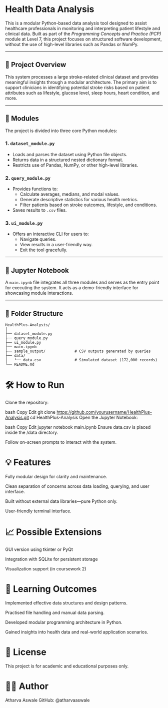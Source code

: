 # Health Data Analysis

This is a modular Python-based data analysis tool designed to assist healthcare professionals in monitoring and interpreting patient lifestyle and clinical data. Built as part of the *Programming Concepts and Practice (PCP)* module at Level 7, this project focuses on structured software development, without the use of high-level libraries such as Pandas or NumPy.

---

## 📌 Project Overview

This system processes a large stroke-related clinical dataset and provides meaningful insights through a modular architecture. The primary aim is to support clinicians in identifying potential stroke risks based on patient attributes such as lifestyle, glucose level, sleep hours, heart condition, and more.

---

## 🧩 Modules

The project is divided into three core Python modules:

### 1. `dataset_module.py`
- Loads and parses the dataset using Python file objects.
- Returns data in a structured nested dictionary format.
- Restricts use of Pandas, NumPy, or other high-level libraries.

### 2. `query_module.py`
- Provides functions to:
  - Calculate averages, medians, and modal values.
  - Generate descriptive statistics for various health metrics.
  - Filter patients based on stroke outcomes, lifestyle, and conditions.
- Saves results to `.csv` files.

### 3. `ui_module.py`
- Offers an interactive CLI for users to:
  - Navigate queries.
  - View results in a user-friendly way.
  - Exit the tool gracefully.

---

## 📓 Jupyter Notebook

A `main.ipynb` file integrates all three modules and serves as the entry point for executing the system. It acts as a demo-friendly interface for showcasing module interactions.

---

## 📁 Folder Structure

```
HealthPlus-Analysis/
│
├── dataset_module.py
├── query_module.py
├── ui_module.py
├── main.ipynb
├── sample_output/             # CSV outputs generated by queries
├── data/
│   └── data.csv               # Simulated dataset (172,000 records)
└── README.md
```

# 🛠️ How to Run
Clone the repository:

bash
Copy
Edit
git clone https://github.com/yourusername/HealthPlus-Analysis.git
cd HealthPlus-Analysis
Open the Jupyter Notebook:

bash
Copy
Edit
jupyter notebook main.ipynb
Ensure data.csv is placed inside the /data directory.

Follow on-screen prompts to interact with the system.

# 💡 Features
Fully modular design for clarity and maintenance.

Clean separation of concerns across data loading, querying, and user interface.

Built without external data libraries—pure Python only.

User-friendly terminal interface.

# 📈 Possible Extensions
GUI version using tkinter or PyQt

Integration with SQLite for persistent storage

Visualization support (in coursework 2)

# 🧠 Learning Outcomes
Implemented effective data structures and design patterns.

Practised file handling and manual data parsing.

Developed modular programming architecture in Python.

Gained insights into health data and real-world application scenarios.

# 📜 License
This project is for academic and educational purposes only.

# 🙋‍♂️ Author
Atharva Aswale
GitHub: @atharvaaswale
